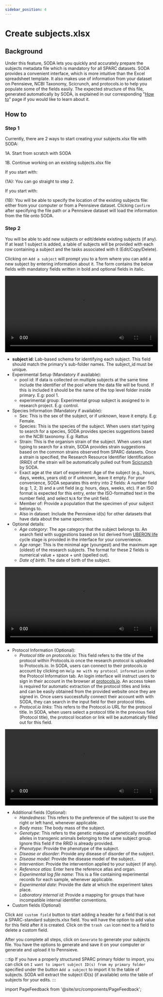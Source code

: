 ```yaml
---
sidebar_position: 4
---
```


# Create subjects.xlsx

## Background

Under this feature, SODA lets you quickly and accurately prepare the subjects metadata file which is mandatory for all SPARC datasets. SODA provides a convenient interface, which is more intuitive than the Excel spreadsheet template. It also makes use of information from your dataset on Pennsieve, NCBI Taxonomy, Scicrunch, and protocols.io to help you populate some of the fields easily. The expected structure of this file, generated automatically by SODA, is explained in our corresponding "[How to](../how-to/how-to-structure-the-subjects-metadata-file.md)" page if you would like to learn about it.

## How to

### Step 1

Currently, there are 2 ways to start creating your subjects.xlsx file with SODA:

1A. Start from scratch with SODA

1B. Continue working on an existing subjects.xlsx file

If you start with:

(1A): You can go straight to step 2.

If you start with:

(1B): You will be able to specify the location of the existing subjects file: either from your computer or from a Pennsieve dataset. Clicking `Confirm` after specifying the file path or a Pennsieve dataset will load the information from the file onto SODA.

### Step 2

You will be able to add new subjects or edit/delete existing subjects (if any). If at least 1 subject is added, a table of subjects will be provided with each row containing a subject and the tasks associated with it (Edit/Copy/Delete).

Clicking on `Add a subject` will prompt you to a form where you can add a new subject by entering information about it. The form contains the below fields with mandatory fields written in bold and optional fields in italic.

<video 
  controls 
  width="100%" 
  src="https://github.com/fairdataihub/SODA-for-SPARC/raw/main/docs/documentation/Videos/Subjects-interface.mp4" 
/>

- **subject id**: Lab-based schema for identifying each subject. This field should match the primary's sub-folder names. The subject_id must be unique.
- Experimental Setup (Mandatory if available):
  - pool id: If data is collected on multiple subjects at the same time include the identifier of the pool where the data file will be found. If this is included it should be the name of the top level folder inside primary. E.g: pool 1.
  - experimental group: Experimental group subject is assigned to in research project. E.g: control.
- Species Information (Mandatory if available):
  - Sex: This is the sex of the subject, or if unknown, leave it empty. E.g: Female.
  - Species: This is the species of the subject. When users start typing to search for a species, SODA provides species suggestions based on the NCBI taxonomy. E.g: Rattus
  - Strain: This is the organism strain of the subject. When users start typing to search for a strain, SODA provides strain suggestions based on the common strains observed from SPARC datasets. Once a strain is specified, the Research Resource Identifier Identification (RRID) of the strain will be automatically pulled out from [Scicrunch](https://scicrunch.org/resources/Organisms/search) by SODA.
  - Exact age at the start of experiment: Age of the subject (e.g., hours, days, weeks, years old) or if unknown, leave it empty. For your convenience, SODA separates this entry into 2 fields: A number field (e.g: 1, 2, 3) and a unit field (e.g: hours, days, weeks, etc). If an ISO format is expected for this entry, enter the ISO-formatted text in the number field, and select `N/A` for the unit field.
  - Member of: Provide a population that the specimen of your subject belongs to.
  - Also in dataset: Include the Pennsieve id(s) for other datasets that have data about the same specimen.
- Optional details:
  - _Age category_: The age category that the subject belongs to. An search field with suggestions based on list derived from [UBERON life](http://www.ontobee.org/ontology/catalog/UBERON?iri=http://purl.obolibrary.org/obo/UBERON_0000105) cycle stage is provided in the interface for your convenience.
  - _Age range_: This is the minimal age (youngest) and the maximum age (oldest) of the research subjects. The format for these 2 fields is numerical value + space + unit (spelled out).
  - _Date of birth_: The date of birth of the subject.

<video 
  controls 
  width="100%" 
  src="https://github.com/fairdataihub/SODA-for-SPARC/raw/main/docs/documentation/Videos/Subjects-species.mp4" 
/>

- Protocol Information (Optional):
  - _Protocol title on protocols.io_: This field refers to the title of the protocol within Protocols.io once the research protocol is uploaded to Protocols.io. In SODA, users can connect to their protocols.io account by clicking on `Help me with my protocol information` under the Protocol Information tab. An login interface will instruct users to sign in their account in the browser at [protocols.io](https://www.protocols.io/developers). An access token is required for automatic extraction of the protocol titles and links and can be easily obtained from the provided website once they are signed in. Once users successfully connect their account with with SODA, they can search in the input field for their protocol titles.
  - _Protocol.io links_: This refers to the Protocol.io URL for the protocol title. In SODA, when users select a protocol title in the previous field (Protocol title), the protocol location or link will be automatically filled out for this field.

<video 
  controls 
  width="100%" 
  src="https://github.com/fairdataihub/SODA-for-SPARC/raw/main/docs/documentation/Videos/Subjects-protocols.mp4" 
/>

- Additional fields (Optional):
  - _Handedness_: This refers to the preference of the subject to use the right or left hand, whenever applicable.
  - _Body mass_: The body mass of the subject.
  - _Genotype_: This refers to the genetic makeup of genetically modified alleles in transgenic animals belonging to the same subject group. Ignore this field if the RRID is already provided.
  - _Phenotype_: Provide the phenotype of the subject.
  - _Disease or disorder_: Provide any disease of disorder of the subject.
  - _Disease model_: Provide the disease model of the subject..
  - _Intervention_: Provide the intervention applied to your subject (if any).
  - _Reference atlas_: Enter here the reference atlas and organ.
  - _Experimental log file name_: This is a file containing experimental records for each sample, whenever applicable.
  - _Experimental date_: Provide the date at which the experiment takes place.
  - _Laboratory internal id_: Provide a mapping for groups that have incompatible internal identifier conventions.
- Custom fields (Optional)

Click `Add custom field` button to start adding a header for a field that is not a SPARC-standard subjects.xlsx field. You will have the option to add value for this field after it is created. Click on the `trash can` icon next to a field to delete a custom field.

After you complete all steps, click on `Generate` to generate your subjects file. You have the options to generate and save it on your computer or generate and upload it to Pennsieve.

:::tip
If you have a properly structured SPARC primary folder to import, you can click on `I want to import subject ID(s) from my primary folder` specified under the button `Add a subject` to import it to the table of subjects. SODA will extract the subject ID(s) (if available) onto the table of subjects for your edits.
:::

import PageFeedback from '@site/src/components/PageFeedback';

<PageFeedback />